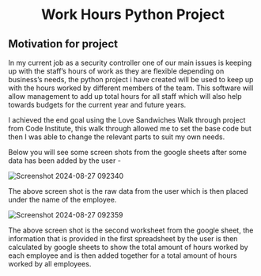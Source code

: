 <div align="center">


# Work Hours Python Project


</div>

## Motivation for project

In my current job as a security controller one of our main issues is keeping up with the staff’s hours of work as they are flexible depending on business’s needs, the python project i have created will be used to keep up with the hours worked by different members of the team. This software will allow management to add up total hours for all staff which will also help towards budgets for the current year and future years.

I achieved the end goal using the Love Sandwiches Walk through project from Code Institute, this walk through allowed me to set the base code but then I was able to change the relevant parts to suit my own needs.

Below you will see some screen shots from the google sheets after some data has been added by the user - 



![Screenshot 2024-08-27 092340](https://github.com/user-attachments/assets/f60f0f84-fa31-4c8d-b77b-9cbfe43fad30)

The above screen shot is the raw data from the user which is then placed under the name of the employee.

![Screenshot 2024-08-27 092359](https://github.com/user-attachments/assets/56ec506b-6323-450f-89be-93f1c87d944b)

The above screen shot is the second worksheet from the google sheet, the information that is provided in the first spreadsheet by the user is then calculated by google sheets to show the total amount of hours worked by each employee and is then added together for a total amount of hours worked by all employees.


